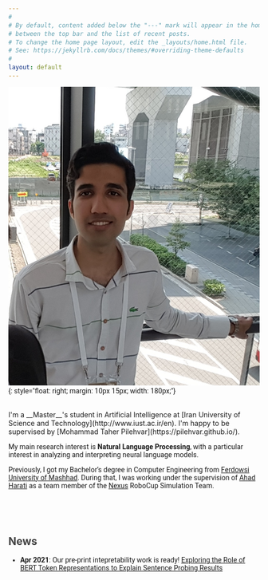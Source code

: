```yaml
---
#
# By default, content added below the "---" mark will appear in the home page
# between the top bar and the list of recent posts.
# To change the home page layout, edit the _layouts/home.html file.
# See: https://jekyllrb.com/docs/themes/#overriding-theme-defaults
#
layout: default
---
```


<style>
    p, li {font-family: Roboto;}
</style>
<!-- (comment) the image below can be found in img folder of this very project-->

![me](/resources/people/me.jpg){: style="float: right; margin: 10px 15px; width: 180px;"}

<!-- style="font-family: Roboto" -->
<br>
I'm a __Master__'s student in Artificial Intelligence at [Iran University of Science and Technology](http://www.iust.ac.ir/en).
<!-- under the supervision of [Mohammad Taher Pilehvar](https://pilehvar.github.io/). -->
I'm happy to be supervised by [Mohammad Taher Pilehvar](https://pilehvar.github.io/).

My main research interest is __Natural Language Processing__, with a particular interest in analyzing and interpreting neural language models.

Previously, I got my Bachelor’s degree in Computer Engineering from [Ferdowsi University of Mashhad](https://en.um.ac.ir/). During that, I was working under the supervision of [Ahad Harati](http://a.harati.profcms.um.ac.ir/) as a team member of the [Nexus](http://nexus.um.ac.ir/) RoboCup Simulation Team.



<br><br><br>

## <span style="color:#424242">News </span>

* __Apr 2021__: Our pre-print intepretability work is ready! [Exploring the Role of BERT Token Representations to Explain Sentence Probing Results](https://arxiv.org/pdf/2104.01477.pdf)